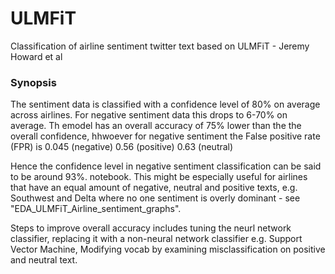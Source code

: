 # ULMFiT
Classification of airline sentiment twitter text based on ULMFiT - Jeremy Howard et al

### Synopsis
The sentiment data is classified with a confidence level of 80% on average across airlines. For negative sentiment data this drops to 6-70% on average. Th emodel has an overall accuracy of 75% lower than the the overall confidence, hhwoever for negative sentiment the False positive rate (FPR) is
0.045 (negative)
0.56 (positive)
0.63 (neutral)

Hence the confidence level in negative sentiment classification can be said to be around 93%. notebook. This might be especially useful for airlines that have an equal amount of negative, neutral and positive texts, e.g. Southwest and Delta where no one sentiment is overly dominant - see "EDA_ULMFiT_Airline_sentiment_graphs".

Steps to improve overall accuracy includes tuning the neurl network classifier, replacing it with a non-neural network classifier e.g. Support Vector Machine, Modifying vocab by examining misclassification on positive and neutral text.
